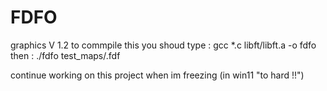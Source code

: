 # FDFO
graphics
V 1.2
to commpile this you shoud type : 
gcc *.c libft/libft.a -o fdfo
then :
./fdfo test_maps/<name of your map>.fdf

continue working on this project when im freezing (in win11 "to hard !!")
